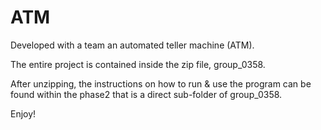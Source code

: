 # ATM
Developed with a team an automated teller machine (ATM).

The entire project is contained inside the zip file, group_0358. 

After unzipping, the instructions on how to run & use the program can be found within the phase2 that is a direct sub-folder of group_0358.

Enjoy!
